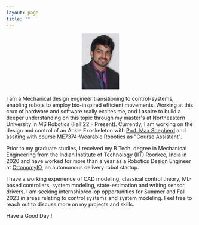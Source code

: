```yaml
---
layout: page
title: ""
---
```

<center>
<p align="center" width="100%">
    <img width="20%" src="/assets/my_photo.jpg"> 
</p>
</center>
<!-- <img align="center" width="120" height="120" src="/assets/my_photo.jpg" style="padding-right: 15px; padding-left: 15px;"> -->

I am a Mechanical design engineer transitioning to control-systems, enabling robots to employ bio-inspired efficient movements. Working at this crux of hardware and software really excites me, and I aspire to build a deeper understanding on this topic through my master's at Northeastern University in MS Robotics (Fall'22 - Present). Currently, I am working on the design and control of an Ankle Exoskeleton with [Prof. Max Shepherd](https://coe.northeastern.edu/people/shepherd-maxwell/) and assiting with course ME7374-Wearable Robotics as "Course Assistant".

Prior to my graduate studies, I received my B.Tech. degree in Mechanical Engineering from the Indian Institute of Technology (IIT) Roorkee, India in 2020 and have worked for more than a year as a Robotics Design Engineer at [OttonomyIO](https://ottonomy.io/), an autonomous delivery robot startup. 

I have a working experience of CAD modeling, classical control theory, ML-based controllers, system modeling, state-estimation and writing sensor drivers. I am seeking internship/co-op opportunities for Summer and Fall 2023 in areas relating to control systems and system modeling. Feel free to reach out to discuss more on my projects and skills. 

Have a Good Day !

